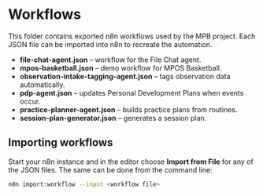 # Workflows

This folder contains exported n8n workflows used by the MPB project. Each JSON file can be imported into n8n to recreate the automation.

- **file-chat-agent.json** – workflow for the File Chat agent.
- **mpos-basketball.json** – demo workflow for MPOS Basketball.
- **observation-intake-tagging-agent.json** – tags observation data automatically.
- **pdp-agent.json** – updates Personal Development Plans when events occur.
- **practice-planner-agent.json** – builds practice plans from routines.
- **session-plan-generator.json** – generates a session plan.

## Importing workflows

Start your n8n instance and in the editor choose **Import from File** for any of the JSON files. The same can be done from the command line:

```bash
n8n import:workflow --input <workflow file>
```

